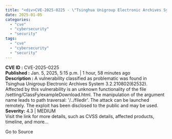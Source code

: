 ```yaml
---
title: "<div>CVE-2025-0225 - \"Tsinghua Unigroup Electronic Archives System File Path Traversal Vulnerability\"</div>"
date: 2025-01-05
categories: 
  - "cve"
  - "cybersecurity"
  - "security"
tags: 
  - "cve"
  - "cybersecurity"
  - "security"
---
```


**CVE ID :** CVE-2025-0225  
**Published :** Jan. 5, 2025, 5:15 p.m. | 1 hour, 58 minutes ago  
**Description :** A vulnerability classified as problematic was found in Tsinghua Unigroup Electronic Archives System 3.2.210802(62532). Affected by this vulnerability is an unknown functionality of the file /setting/ClassFy/exampleDownload.html. The manipulation of the argument name leads to path traversal: '/../filedir'. The attack can be launched remotely. The exploit has been disclosed to the public and may be used.  
**Severity:** 4.3 | MEDIUM  
Visit the link for more details, such as CVSS details, affected products, timeline, and more...

Go to Source
